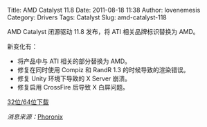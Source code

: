 Title: AMD Catalyst 11.8
Date: 2011-08-18 11:38
Author: lovenemesis
Category: Drivers
Tags: Catalyst
Slug: amd-catalyst-118

AMD Catalyst 闭源驱动 11.8 发布，将 ATI 相关品牌标识替换为 AMD。

新变化有：

-   将产品中与 ATI 相关的部分替换为 AMD。
-   修复在同时使用 Compiz 和 RandR 1.3 的时候导致的渲染错误。
-   修复 Unity 环境下导致的 X Server 崩溃。
-   修复启用 CrossFire 后导致 X 白屏问题。

[32位/64位下载](http://www2.ati.com/drivers/linux/ati-driver-installer-11-8-x86.x86_64.run)

*消息来源：*[Phoronix](http://www.phoronix.com/scan.php?page=news_item&px=OTgwOA)
